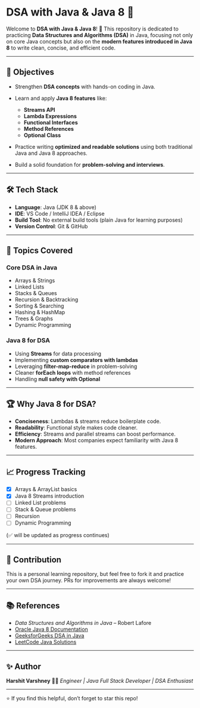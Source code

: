 # DSA with Java & Java 8 🚀

Welcome to **DSA with Java & Java 8**! 🎯
This repository is dedicated to practicing **Data Structures and Algorithms (DSA)** in Java, focusing not only on core Java concepts but also on the **modern features introduced in Java 8** to write clean, concise, and efficient code.

---
 
## 📌 Objectives

* Strengthen **DSA concepts** with hands-on coding in Java.
* Learn and apply **Java 8 features** like:

  * **Streams API**
  * **Lambda Expressions**
  * **Functional Interfaces**
  * **Method References**
  * **Optional Class**
* Practice writing **optimized and readable solutions** using both traditional Java and Java 8 approaches.
* Build a solid foundation for **problem-solving and interviews**.

---

## 🛠️ Tech Stack

* **Language**: Java (JDK 8 & above)
* **IDE**: VS Code / IntelliJ IDEA / Eclipse
* **Build Tool**: No external build tools (plain Java for learning purposes)
* **Version Control**: Git & GitHub

---

## 📖 Topics Covered

### Core DSA in Java

* Arrays & Strings
* Linked Lists
* Stacks & Queues
* Recursion & Backtracking
* Sorting & Searching
* Hashing & HashMap
* Trees & Graphs
* Dynamic Programming

### Java 8 for DSA

* Using **Streams** for data processing
* Implementing **custom comparators with lambdas**
* Leveraging **filter-map-reduce** in problem-solving
* Cleaner **forEach loops** with method references
* Handling **null safety with Optional**

---

## 🏆 Why Java 8 for DSA?

* **Conciseness**: Lambdas & streams reduce boilerplate code.
* **Readability**: Functional style makes code cleaner.
* **Efficiency**: Streams and parallel streams can boost performance.
* **Modern Approach**: Most companies expect familiarity with Java 8 features.

---

## 📈 Progress Tracking

* [x] Arrays & ArrayList basics
* [x] Java 8 Streams introduction
* [ ] Linked List problems
* [ ] Stack & Queue problems
* [ ] Recursion
* [ ] Dynamic Programming

(✅ will be updated as progress continues)

---

## 🤝 Contribution

This is a personal learning repository, but feel free to fork it and practice your own DSA journey. PRs for improvements are always welcome!

---

## 📚 References

* *Data Structures and Algorithms in Java* – Robert Lafore
* [Oracle Java 8 Documentation](https://docs.oracle.com/javase/8/docs/)
* [GeeksforGeeks DSA in Java](https://www.geeksforgeeks.org/data-structures/)
* [LeetCode Java Solutions](https://leetcode.com/)

---

## ✨ Author

**Harshit Varshney** 👨‍💻
*Engineer | Java Full Stack Developer | DSA Enthusiast*

---

⭐ If you find this helpful, don’t forget to star this repo!


